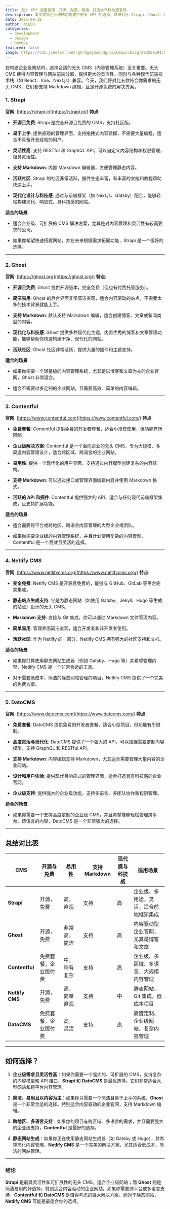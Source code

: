 ```yaml
---
title: 无头 CMS 选型指南：开源、免费、易用，打造大气科技感官网
description: 本文聚焦企业级网站构建中无头 CMS 的选择，详细对比 Strapi、Ghost、Contentful、Netlify CMS、DatoCMS 五款支持 Markdown 且开源免费（或含免费套餐）的解决方案，分别阐述各 CMS 的核心特点、易用性及适用场景，附总结对比表，并针对不同需求（如企业级灵活扩展、内容驱动、多语言管理、静态网站适配等）提供选择指南，助力用户挑选适配 React、Vue 等现代前端技术栈的无头 CMS。
date: 2025-09-18
author: AiEDU
categories:
  - development
  - design
  - DevOps
featured: false
image: https://cdn.jsdelivr.net/gh/dgdghub/dg-pic@main/blog/20250919175958996.png
---
```



在构建企业级网站时，选择合适的无头 CMS（内容管理系统）至关重要。无头 CMS 使得内容管理与网站前端分离，提供更大的灵活性，同时与各种现代前端技术栈（如 React、Vue、Next.js）兼容。今天，我们将对比五款符合你需求的无头 CMS，它们都支持 Markdown 编辑，且是开源免费的解决方案。

### 1. **Strapi**

**官网**: [https://strapi.io](https://strapi.io/)
**特点**:

- **开源且免费**: Strapi 是完全开源且免费的 CMS，支持社区版。

- **易于上手**: 提供直观的管理界面，支持拖拽式内容建模，不需要大量编程，适合不具备开发经验的用户。

- **灵活性高**: 支持 RESTful 和 GraphQL API，可以自定义内容结构和权限管理，极具灵活性。

- **支持 Markdown**: 内置 Markdown 编辑器，方便管理静态内容。

- **活跃社区**: Strapi 的社区非常活跃，插件生态丰富，有丰富的文档和教程帮助快速上手。

- **现代化设计与科技感**: 通过与前端框架（如 Next.js、Gatsby）配合，能够轻松构建现代、响应式、具科技感的网站。


**适合的场景**:

- 适合企业级、可扩展的 CMS 解决方案，尤其是对内容管理和灵活性有较高要求的公司。

- 如果你希望快速搭建网站，并在未来根据需求拓展功能，Strapi 是一个很好的选择。


---

### 2. **Ghost**

**官网**: [https://ghost.org](https://ghost.org/)
**特点**:

- **开源且免费**: Ghost 提供开源版本，完全免费（但也有付费托管服务）。

- **简洁易用**: Ghost 的后台界面非常简洁直观，适合内容驱动的站点，不需要太多的技术背景就能上手。

- **支持 Markdown**: 默认支持 Markdown 编辑，适合创建博客、文章或新闻类型的内容。

- **现代化与科技感**: Ghost 提供多种现代化主题，内置优秀的博客和文章管理功能，能够帮助你快速构建干净、现代化的网站。

- **活跃社区**: Ghost 社区非常活跃，提供大量的插件和主题支持。


**适合的场景**:

- 如果你需要一个轻量级的内容管理系统，尤其是以博客和文章为主的企业官网，Ghost 非常适合。

- 适合不需要过多定制的企业网站，且需要高效、简单的内容编辑。


---

### 3. **Contentful**

**官网**: [https://www.contentful.com](https://www.contentful.com/)
**特点**:

- **免费套餐**: Contentful 提供免费的开发者套餐，适合小规模使用，但功能有所限制。

- **企业级解决方案**: Contentful 是一个面向企业的无头 CMS，专为大规模、多渠道内容管理设计，适合跨区域、跨语言的企业网站。

- **易用性**: 提供一个现代化的用户界面，支持通过内容模型创建复杂的内容结构。

- **支持 Markdown**: 可以通过接口或管理界面编辑内容并使用 Markdown 格式。

- **活跃的 API 和插件**: Contentful 提供强大的 API，适合与任何现代前端框架集成，且支持扩展功能。


**适合的场景**:

- 适合需要跨平台或跨地区、跨语言内容管理的大型企业或团队。

- 如果你需要企业级的内容管理系统，并且计划使用复杂的内容模型，Contentful 是一个高效且灵活的选择。


---

### 4. **Netlify CMS**

**官网**: [https://www.netlifycms.org](https://www.netlifycms.org/)
**特点**:

- **完全免费**: Netlify CMS 是开源且免费的，能够与 GitHub、GitLab 等平台完美集成。

- **静态站点生成支持**: 它是为静态网站（如使用 Gatsby、Jekyll、Hugo 等生成的站点）设计的无头 CMS。

- **Markdown 支持**: 直接与 Git 集成，你可以通过 Markdown 文件管理内容。

- **简单易用**: 管理界面简洁直观，适合开发者和非开发者使用。

- **活跃社区**: 作为 Netlify 的一部分，Netlify CMS 拥有强大的社区支持和文档。


**适合的场景**:

- 如果你打算使用静态网站生成器（例如 Gatsby、Hugo 等）并希望管理内容，Netlify CMS 是一个非常合适的工具。

- 对于需要低成本、简洁的静态网站管理的项目，Netlify CMS 提供了一个完美的免费方案。


---

### 5. **DatoCMS**

**官网**: [https://www.datocms.com](https://www.datocms.com/)
**特点**:

- **免费套餐**: DatoCMS 提供免费的开发者套餐，适合小型项目，但功能有所限制。

- **高度灵活与现代化**: DatoCMS 提供了一个强大的 API，可以根据需要定制内容模型，支持 GraphQL 和 RESTful API。

- **支持 Markdown**: 内容编辑支持 Markdown，尤其适合需要管理大量内容的企业网站。

- **设计和用户体验**: 提供现代且响应式的管理界面，适合打造具有科技感的企业官网。

- **企业级支持**: 提供强大的企业级功能，支持多语言、多团队协作和权限管理。


**适合的场景**:

- 如果你需要一个支持高度定制的企业级 CMS，并且希望能够轻松管理跨平台、跨语言的内容，DatoCMS 是一个非常强大的选择。


---

## 总结对比表

| **CMS**         | **开源与免费**  | **易用性** | **支持 Markdown** | **现代感与科技感** | **适用场景**            |
| --------------- | ---------- | ------- | --------------- | ----------- | ------------------- |
| **Strapi**      | 开源，免费      | 高，直观    | 支持              | 高           | 企业级、多用途，灵活，适合前端框架集成 |
| **Ghost**       | 开源，免费      | 非常高，简洁  | 支持              | 高           | 内容驱动型企业官网，尤其是博客和文章  |
| **Contentful**  | 免费套餐，企业版付费 | 中，稍有复杂  | 支持              | 高           | 企业级、多区域、多语言，大规模内容管理 |
| **Netlify CMS** | 开源，免费      | 高，简单直观  | 支持              | 中           | 静态网站，Git 集成，低成本项目   |
| **DatoCMS**     | 免费套餐，企业版付费 | 高，灵活    | 支持              | 高           | 高度定制、企业级网站，复杂内容管理   |

---

## 如何选择？

1. **企业级需求且灵活性高**：如果你需要一个强大的、可扩展的 CMS，支持复杂的内容模型和 API 接口，**Strapi** 和 **DatoCMS** 是最优选择。它们非常适合大型网站和跨平台内容管理。

2. **简洁、易用且以内容为主**：如果你只需要一个简洁且易于上手的系统，**Ghost** 是一个非常合适的选择。特别适合内容驱动的企业官网，支持 Markdown 编辑。

3. **跨地区、多语言支持**：如果你的项目有跨区域、多语言的需求，并且需要强大的企业级支持，**Contentful** 是最好的选择。

4. **静态网站生成**：如果你正在使用静态网站生成器（如 Gatsby 或 Hugo），并希望简化内容管理，**Netlify CMS** 是一个完美的解决方案，尤其适合低成本、简洁的网站管理。


---

### 结论

**Strapi** 是最具灵活性和可扩展性的无头 CMS，适合企业级网站；而 **Ghost** 则是简洁易用的好选择，特别适合内容驱动的企业网站。如果你需要跨平台或多语言支持，**Contentful** 和 **DatoCMS** 是值得考虑的强大解决方案。而对于静态网站，**Netlify CMS** 可能是最适合你的选择。
